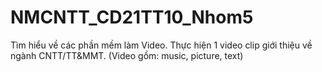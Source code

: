 # NMCNTT_CD21TT10_Nhom5
Tìm hiểu về các phần mềm làm Video. Thực hiện 1 video clip giới thiệu về ngành CNTT/TT&amp;MMT. (Video gồm: music, picture, text)
